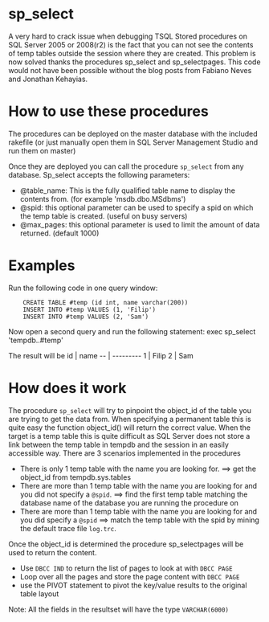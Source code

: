 sp_select
=========
A very hard to crack issue when debugging TSQL Stored procedures on SQL Server 2005 or 2008(r2) is the fact that you can not see the contents of temp tables outside the session where they are created. This problem is now solved thanks the procedures sp_select and sp_selectpages. 
This code would not have been possible without the blog posts from Fabiano Neves and Jonathan Kehayias.

How to use these procedures
===========================
The procedures can be deployed on the master database with the included rakefile (or just manually open them in SQL Server Management Studio and run them on master)

Once they are deployed you can call the procedure `sp_select` from any database. 
Sp_select accepts the following parameters:

 - @table_name: This is the fully qualified table name to display the contents from. (for example 'msdb.dbo.MSdbms')
 - @spid: this optional parameter can be used to specify a spid on which the temp table is created. (useful on busy servers)
 - @max_pages: this optional parameter is used to limit the amount of data returned. (default 1000)

Examples
========
Run the following code in one query window:

        CREATE TABLE #temp (id int, name varchar(200))
        INSERT INTO #temp VALUES (1, 'Filip')
        INSERT INTO #temp VALUES (2, 'Sam')
 
Now open a second query and run the following statement:
        exec sp_select 'tempdb..#temp'
  
The result will be
        id | name
        -- | ---------
        1  | Filip
        2  | Sam

How does it work
================
The procedure `sp_select` will try to pinpoint the object_id of the table you are trying to get the data from. When specifying a permanent table this is quite easy the function object_id() will return the correct value.
When the target is a temp table this is quite difficult as SQL Server does not store a link between the temp table in tempdb and the session in an easily accessible way. There are 3 scenarios implemented in the procedures

 - There is only 1 temp table with the name you are looking for. ==> get the object_id from tempdb.sys.tables
 - There are more than 1 temp table with the name you are looking for and you did not specify a `@spid`. ==> find the first temp table matching the database name of the database you are running the procedure on
 - There are more than 1 temp table with the name you are looking for and you did specify a `@spid` ==> match the temp table with the spid by mining the default trace file `log.trc`. 

Once the object_id is determined the procedure sp_selectpages will be used to return the content.

 - Use `DBCC IND` to return the list of pages to look at with `DBCC PAGE`
 - Loop over all the pages and store the page content with `DBCC PAGE`
 - use the PIVOT statement to pivot the key/value results to the original table layout

Note: All the fields in the resultset will have the type `VARCHAR(6000)`
      
